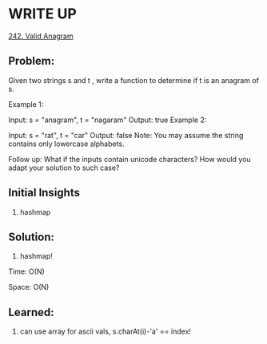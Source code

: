 #  WRITE UP
[242. Valid Anagram](https://leetcode.com/problems/valid-anagram/)<br/>

## Problem: 
Given two strings s and t , write a function to determine if t is an anagram of s.

Example 1:

Input: s = "anagram", t = "nagaram"
Output: true
Example 2:

Input: s = "rat", t = "car"
Output: false
Note:
You may assume the string contains only lowercase alphabets.

Follow up:
What if the inputs contain unicode characters? How would you adapt your solution to such case?

## Initial Insights
1. hashmap

## Solution:
1. hashmap!

Time: O(N)

Space: O(N)


## Learned:
1. can use array for ascii vals, s.charAt(i)-'a' == index!
